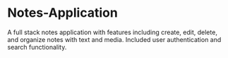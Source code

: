 # Notes-Application
A full stack notes application with features including create, edit, delete, and organize notes with text and media. Included user authentication and search functionality.
